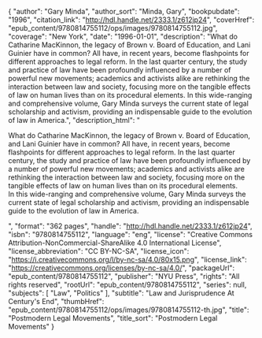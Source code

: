 {
  "author": "Gary Minda",
  "author_sort": "Minda, Gary",
  "bookpubdate": "1996",
  "citation_link": "http://hdl.handle.net/2333.1/z612jp24",
  "coverHref": "epub_content/9780814755112/ops/images/9780814755112.jpg",
  "coverage": "New York",
  "date": "1996-01-01",
  "description": "What do Catharine MacKinnon, the legacy of Brown v. Board of Education, and Lani Guinier have in common? All have, in recent years, become flashpoints for different approaches to legal reform. In the last quarter century, the study and practice of law have been profoundly influenced by a number of powerful new movements; academics and activists alike are rethinking the interaction between law and society, focusing more on the tangible effects of law on human lives than on its procedural elements. In this wide-ranging and comprehensive volume, Gary Minda surveys the current state of legal scholarship and activism, providing an indispensable guide to the evolution of law in America.",
  "description_html": "<p>What do Catharine MacKinnon, the legacy of Brown v. Board of Education, and Lani Guinier have in common? All have, in recent years, become flashpoints for different approaches to legal reform. In the last quarter century, the study and practice of law have been profoundly influenced by a number of powerful new movements; academics and activists alike are rethinking the interaction between law and society, focusing more on the tangible effects of law on human lives than on its procedural elements.<br> In this wide-ranging and comprehensive volume, Gary Minda surveys the current state of legal scholarship and activism, providing an indispensable guide to the evolution of law in America.</p>",
  "format": "362 pages",
  "handle": "http://hdl.handle.net/2333.1/z612jp24",
  "isbn": "9780814755112",
  "language": "eng",
  "license": "Creative Commons Attribution-NonCommercial-ShareAlike 4.0 International License",
  "license_abbreviation": "CC BY-NC-SA",
  "license_icon": "https://i.creativecommons.org/l/by-nc-sa/4.0/80x15.png",
  "license_link": "https://creativecommons.org/licenses/by-nc-sa/4.0/",
  "packageUrl": "epub_content/9780814755112",
  "publisher": "NYU Press",
  "rights": "All rights reserved",
  "rootUrl": "epub_content/9780814755112",
  "series": null,
  "subjects": [
    "Law",
    "Politics"
  ],
  "subtitle": "Law and Jurisprudence At Century's End",
  "thumbHref": "epub_content/9780814755112/ops/images/9780814755112-th.jpg",
  "title": "Postmodern Legal Movements",
  "title_sort": "Postmodern Legal Movements"
}
